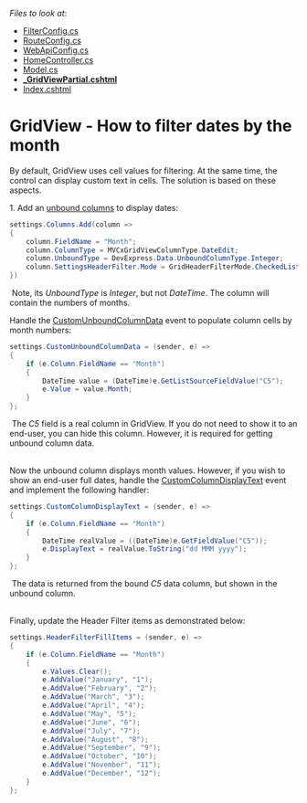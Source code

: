 <!-- default file list -->
*Files to look at*:

* [FilterConfig.cs](./CS/GridViewBatchEdit/App_Start/FilterConfig.cs)
* [RouteConfig.cs](./CS/GridViewBatchEdit/App_Start/RouteConfig.cs)
* [WebApiConfig.cs](./CS/GridViewBatchEdit/App_Start/WebApiConfig.cs)
* [HomeController.cs](./CS/GridViewBatchEdit/Controllers/HomeController.cs)
* [Model.cs](./CS/GridViewBatchEdit/Models/Model.cs)
* **[_GridViewPartial.cshtml](./CS/GridViewBatchEdit/Views/Home/_GridViewPartial.cshtml)**
* [Index.cshtml](./CS/GridViewBatchEdit/Views/Home/Index.cshtml)
<!-- default file list end -->
# GridView - How to filter dates by the month


<p>By default, GridView uses cell values for filtering. At the same time, the control can display custom text in cells. The solution is based on these aspects.</p>
<p>1. Add an <a href="https://documentation.devexpress.com/#AspNet/CustomDocument16859">unbound columns</a> to display dates:</p>


```cs
settings.Columns.Add(column =>
{
    column.FieldName = "Month";
    column.ColumnType = MVCxGridViewColumnType.DateEdit;
    column.UnboundType = DevExpress.Data.UnboundColumnType.Integer;
    column.SettingsHeaderFilter.Mode = GridHeaderFilterMode.CheckedList;
})

```


<p> Note, its <em>UnboundType</em> is <em>Integer</em>, but not <em>DateTime</em>. The column will contain the numbers of months.</p>
<p>Handle the <a href="https://documentation.devexpress.com/#AspNet/DevExpressWebASPxGridView_CustomUnboundColumnDatatopic">CustomUnboundColumnData</a> event to populate column cells by month numbers:</p>


```cs
settings.CustomUnboundColumnData = (sender, e) =>
{
    if (e.Column.FieldName == "Month")
    {
        DateTime value = (DateTime)e.GetListSourceFieldValue("C5");
        e.Value = value.Month;
    }
};

```


<p> The <em>C5</em> field is a real column in GridView. If you do not need to show it to an end-user, you can hide this column. However, it is required for getting unbound column data.</p>
<p><br>Now the unbound column displays month values. However, if you wish to show an end-user full dates, handle the <a href="https://documentation.devexpress.com/#AspNet/DevExpressWebASPxGridView_CustomColumnDisplayTexttopic">CustomColumnDisplayText</a> event and implement the following handler:</p>


```cs
settings.CustomColumnDisplayText = (sender, e) =>
{
    if (e.Column.FieldName == "Month")
    {
        DateTime realValue = ((DateTime)e.GetFieldValue("C5"));
        e.DisplayText = realValue.ToString("dd MMM yyyy");
    }
};

```


<p> The data is returned from the bound <em>C5 </em>data column, but shown in the unbound column.</p>
<p><br>Finally, update the Header Filter items as demonstrated below:</p>


```cs
settings.HeaderFilterFillItems = (sender, e) =>
{
    if (e.Column.FieldName == "Month")
    {
        e.Values.Clear();
        e.AddValue("January", "1");
        e.AddValue("February", "2");
        e.AddValue("March", "3");
        e.AddValue("April", "4");
        e.AddValue("May", "5");
        e.AddValue("June", "6");
        e.AddValue("July", "7");
        e.AddValue("August", "8");
        e.AddValue("September", "9");
        e.AddValue("October", "10");
        e.AddValue("November", "11");
        e.AddValue("December", "12");
    }
};
```



<br/>


